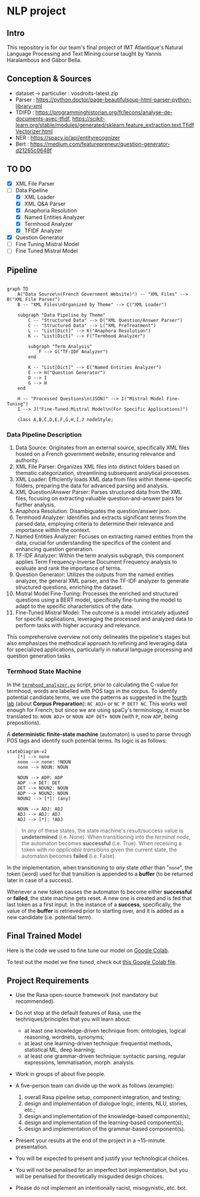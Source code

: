 # NLP project

## Intro

This repository is for our team's final project of IMT Atlantique's Natural Language Processing and Text Mining course taught by Yannis Haralambous and Gábor Bella.

## Conception & Sources

- dataset ->
    particulier : vosdroits-latest.zip
- Parser : <https://python.doctor/page-beautifulsoup-html-parser-python-library-xml>
- TDIFD : <https://programminghistorian.org/fr/lecons/analyse-de-documents-avec-tfidf>, <https://scikit-learn.org/stable/modules/generated/sklearn.feature_extraction.text.TfidfVectorizer.html>
- NER : <https://spacy.io/api/entityrecognizer>
- Bert : <https://medium.com/featurepreneur/question-generator-d21265c0648f>

## TO DO

- [x] XML File Parser
- [ ] Data Pipeline
  - [x] XML Loader
  - [x] XML Q&A Parser
  - [x] Anaphoria Resolution
  - [x] Named Entities Analyzer
  - [x] Termhood Analyzer
  - [x] TFIDF Analyzer
- [x] Question Generator
- [ ] Fine Tuning Mistral Model
- [ ] Fine Tuned Mistral Model

## Pipeline

```mermaid

graph TD
    A("Data Source\n(French Government Website)") -- "XML Files" --> B("XML File Parser")
    B -- "XML Files\nOrganized by Theme" --> C("XML Loader")
    
    subgraph "Data Pipeline by Theme"
        C -- "Structured Data" --> D("XML Question/Answer Parser")
        C -- "Structured Data" --> L("XML PreTreatment")
        L -- "List[Dict]" --> K("Anaphora Resolution")
        K -- "List[Dict]" --> F("Termhood Analyzer")
        
        subgraph "Term Analysis"
            F --> G("TF-IDF Analyzer")
        end

        K -- "List[Dict]" --> E("Named Entities Analyzer")
        E --> H("Question Generator")
        D --> I
        G --> H
    end

    H -- "Processed Questions\n(JSON)" --> I("Mistral Model Fine-Tuning")
    I --> J("Fine-Tuned Mistral Model\n(For Specific Applications)")

    class A,B,C,D,E,F,G,H,I,J nodeStyle;

```

### Data Pipeline Description

1. Data Source: Originates from an external source, specifically XML files hosted on a French government website, ensuring relevance and authority.
2. XML File Parser: Organizes XML files into distinct folders based on thematic categorization, streamlining subsequent analytical processes.
3. XML Loader: Efficiently loads XML data from files within theme-specific folders, preparing the data for advanced parsing and analysis.
4. XML Question/Answer Parser: Parses structured data from the XML files, focusing on extracting valuable question-and-answer pairs for further analysis.
5. Anaphora Resolution: Disambiguates the question/answer json.
6. Termhood Analyzer: Identifies and extracts significant terms from the parsed data, employing criteria to determine their relevance and importance within the context.
7. Named Entities Analyzer: Focuses on extracting named entities from the data, crucial for understanding the specifics of the content and enhancing question generation.
8. TF-IDF Analyzer: Within the term analysis subgraph, this component applies Term Frequency-Inverse Document Frequency analysis to evaluate and rank the importance of terms.
9. Question Generator: Utilizes the outputs from the named entities analyzer, the general XML parser, and the TF-IDF analyzer to generate structured questions, enriching the dataset.
10. Mistral Model Fine-Tuning: Processes the enriched and structured questions using a BERT model, specifically fine-tuning the model to adapt to the specific characteristics of the data.
11. Fine-Tuned Mistral Model: The outcome is a model intricately adjusted for specific applications, leveraging the processed and analyzed data to perform tasks with higher accuracy and relevance.

This comprehensive overview not only delineates the pipeline's stages but also emphasizes the methodical approach to refining and leveraging data for specialized applications, particularly in natural language processing and question generation tasks

### Termhood State Machine

In the [`termhood_analyzer.py`](src/termhood_analyzer.py) script, prior to calculating the C-value for termhood, words are labelled with POS tags in the corpus. To identify potential candidate terms, we use the patterns as suggested in the [fourth lab](https://moodle.imt-atlantique.fr/pluginfile.php/34041/mod_resource/content/5/TP_TLFT_Irma.pdf) (about **Corpus Preparation**): `NC ADJ+` or `NC P DET? NC`. This works well enough for French, but since we are using spaCy's terminology, it must be translated to: `NOUN ADJ+` or `NOUN ADP DET+ NOUN` (with `P`, now `ADP`, being prepositions).

A **deterministic finite-state machine** (automaton) is used to parse through POS tags and identify such potential terms. Its logic is as follows:

```mermaid
stateDiagram-v2
    [*] --> none
    none --> none: !NOUN
    none --> NOUN: NOUN

    NOUN --> ADP: ADP
    ADP --> DET: DET
    DET --> NOUN2: NOUN
    ADP --> NOUN2: NOUN
    NOUN2 --> [*]: (any)

    NOUN --> ADJ: ADJ
    ADJ --> ADJ: ADJ
    ADJ --> [*]: !ADJ

```

> In *any* of these states, the state machine's result/success value is **undetermined** (i.e. None). When transitioning into the *terminal node*, the automaton becomes **successful** (i.e. True). When receiving a token with *no applicable transitions* given the current state, the automaton becomes **failed** (i.e. False).

In the implementation, when transitioning to *any* state *other* than "`none`", the token (word) used for that transition is appended to a **buffer** (to be returned later in case of a success).

Whenever a new token causes the automaton to become either **successful** or **failed**, the state machine gets reset. A new one is created and is fed that last token as a first input. In the instance of a **success**, specifically, the value of the **buffer** is retrieved prior to starting over, and it is added as a new candidate (i.e. potential term).

## Final Trained Model

Here is the code we used to fine tune our model on [Google Colab](https://colab.research.google.com/drive/1oV5wBvlWburCDaapuBIqgCFfk6x7g_xw?usp=sharing).

To test out the model we fine tuned, check out [this Google Colab file](https://colab.research.google.com/drive/1k7CeuOamS70afdFUayrSA-hA10eAmLrP?usp=sharing).

## Project Requirements

- Use the Rasa open-source framework (not mandatory but recommended).
- Do not stop at the default features of Rasa, use the techniques/principles that you will learn about:
  - at least one knowledge-driven technique from: ontologies, logical reasoning, wordnets, synonyms;
  - at least one learning-driven technique: frequentist methods, statistical ML, deep learning;
  - at least one grammar-driven technique: syntactic parsing, regular expressions, lemmatisation, morph. analysis.
- Work in groups of about five people.
- A five-person team can divide up the work as follows (example):

    1. overall Rasa pipeline setup, component integration, and testing;
    2. design and implementation of dialogue logic, intents, NLU, stories, etc.;
    3. design and implementation of the knowledge-based component(s);
    4. design and implementation of the learning-based component(s);
    5. design and implementation of the grammar-based component(s).

- Present your results at the end of the project in a ~15-minute presentation.
- You will be expected to present and justify your technological choices.
- You will not be penalised for an imperfect bot implementation, but you will be penalised
    for theoretically misguided design choices.
- Please do not implement an intentionally racist, misogynistic, etc. bot.
